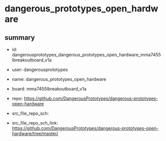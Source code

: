 # dangerous_prototypes_open_hardware
 
## summary 
* id: dangerousprototypes_dangerous_prototypes_open_hardware_mma7455lbreakoutboard_v1a
* user: dangerousprototypes
* name: dangerous_prototypes_open_hardware
* board: mma7455lbreakoutboard_v1a
* repo: https://github.com/DangerousPrototypes/dangerous-prototypes-open-hardware



* src_file_repo_sch: 
* src_file_repo_sch_link: https://github.com/DangerousPrototypes/dangerous-prototypes-open-hardware/tree/master/






